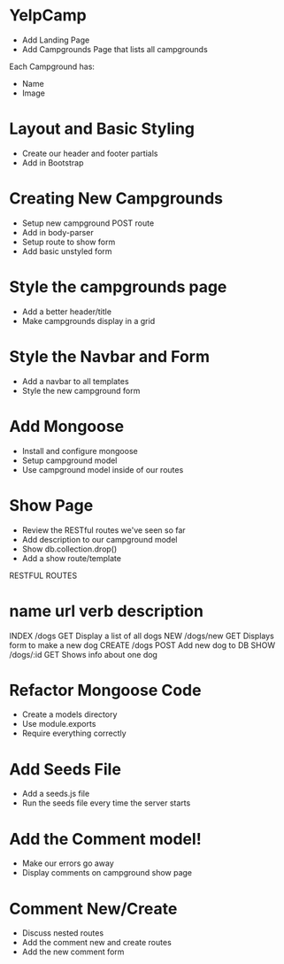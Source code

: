 # YelpCamp

* Add Landing Page
* Add Campgrounds Page that lists all campgrounds

Each Campground has:
* Name
* Image

# Layout and Basic Styling
* Create our header and footer partials
* Add in Bootstrap

# Creating New Campgrounds
* Setup new campground POST route
* Add in body-parser
* Setup route to show form
* Add basic unstyled form

# Style the campgrounds page
* Add a better header/title
* Make campgrounds display in a grid

# Style the Navbar and Form
* Add a navbar to all templates
* Style the new campground form

# Add Mongoose
* Install and configure mongoose
* Setup campground model
* Use campground model inside of our routes

# Show Page
* Review the RESTful routes we've seen so far
* Add description to our campground model
* Show db.collection.drop()
* Add a show route/template

RESTFUL ROUTES

name    url         verb    description
=================================================
INDEX   /dogs       GET     Display a list of all dogs
NEW     /dogs/new   GET     Displays form to make a new dog
CREATE  /dogs       POST    Add new dog to DB
SHOW    /dogs/:id   GET     Shows info about one dog

# Refactor Mongoose Code
* Create a models directory
* Use module.exports
* Require everything correctly

# Add Seeds File
* Add a seeds.js file
* Run the seeds file every time the server starts

# Add the Comment model!
* Make our errors go away
* Display comments on campground show page

# Comment New/Create
* Discuss nested routes
* Add the comment new and create routes
* Add the new comment form